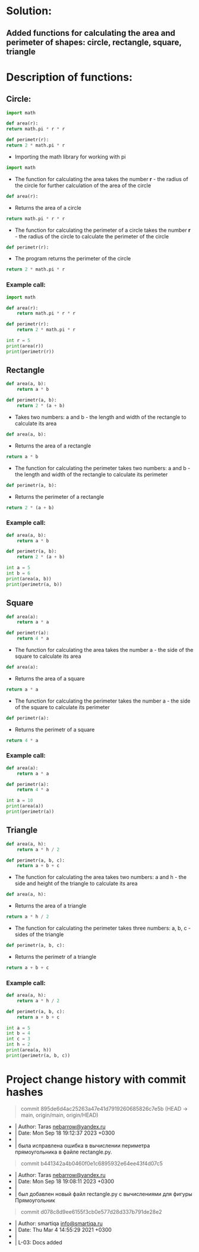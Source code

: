 # Solution:
## Added functions for calculating the area and perimeter of shapes: circle, rectangle, square, triangle

# Description of functions:
## Circle:
```python
import math

def area(r):
return math.pi * r * r

def perimetr(r):
return 2 * math.pi * r
```
- Importing the math library for working with pi

```python
import math
```
- The function for calculating the area takes the number **r** - the radius of the circle for further calculation of the area of ​​the circle

```python
def area(r):
```
- Returns the area of a circle


```python
return math.pi * r * r
```
- The function for calculating the perimeter of a circle takes the number **r** - the radius of the circle to calculate the perimeter of the circle

```python
def perimetr(r):
```
- The program returns the perimeter of the circle
```python
return 2 * math.pi * r
```

### Example call:
```python
import math

def area(r):
    return math.pi * r * r

def perimetr(r):
    return 2 * math.pi * r

int r = 5
print(area(r))
print(perimetr(r))
```
## Rectangle
```python
def area(a, b):
    return a * b

def perimetr(a, b):
    return 2 * (a + b)
```
- Takes two numbers: a and b - the length and width of the rectangle to calculate its area

```python
def area(a, b):
```
- Returns the area of a rectangle

```python
return a * b
```
- The function for calculating the perimeter takes two numbers: a and b - the length and width of the rectangle to calculate its perimeter
```python
def perimetr(a, b):
```
- Returns the perimeter of a rectangle
```python
return 2 * (a + b)
```
### Example call:
```python
def area(a, b):
    return a * b

def perimetr(a, b):
    return 2 * (a + b)

int a = 5
int b = 6
print(area(a, b))
print(perimetr(a, b))
```
## Square
```python
def area(a):
    return a * a

def perimetr(a):
    return 4 * a
```
- The function for calculating the area takes the number a - the side of the square to calculate its area
```python
def area(a):
```
- Returns the area of a square

```python
return a * a
```
- The function for calculating the perimeter takes the number a - the side of the square to calculate its perimeter

```python
def perimetr(a):
```
- Returns the perimetr of a square
```python
return 4 * a
```
### Example call:
```python
def area(a):
    return a * a

def perimetr(a):
    return 4 * a

int a = 10
print(area(a))
print(perimetr(a))
```
## Triangle
```python
def area(a, h):
    return a * h / 2

def perimetr(a, b, c):
    return a + b + c
```
- The function for calculating the area takes two numbers: a and h - the side and height of the triangle to calculate its area

```python
def area(a, h):
```
- Returns the area of a triangle

```python
return a * h / 2
```
- The function for calculating the perimeter takes three numbers: a, b, c - sides of the triangle
```python
def perimetr(a, b, c):
```
- Returns the perimetr of a triangle
```python
return a + b + c
```
### Example call:
```python
def area(a, h):
    return a * h / 2

def perimetr(a, b, c):
    return a + b + c

int a = 5
int b = 4
int c = 3
int h = 2
print(area(a, h))
print(perimetr(a, b, c))
```
# Project change history with commit hashes
> commit 895de6d4ac25263a47e41d7919260685826c7e5b (HEAD -> main, origin/main, origin/HEAD)
- | Author: Taras <nebarrow@yandex.ru>
- | Date:   Mon Sep 18 19:12:37 2023 +0300
- |
- |     была исправлена ошибка в вычислении периметра прямоугольника в файле rectangle.py.


> commit b441342a4b0460f0e1c6895932e64ee43f4d07c5
- | Author: Taras <nebarrow@yandex.ru>
- | Date:   Mon Sep 18 19:08:11 2023 +0300
- |
- |     был добавлен новый файл rectangle.py с вычислениями для фигуры Прямоугольник


> commit d078c8d9ee6155f3cb0e577d28d337b791de28e2
-  | Author: smartiqa <info@smartiqa.ru>
-  | Date:   Thu Mar 4 14:55:29 2021 +0300
-  |
-  |     L-03: Docs added
 
